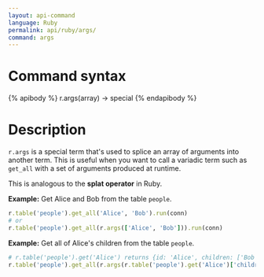 ```yaml
---
layout: api-command
language: Ruby
permalink: api/ruby/args/
command: args
---
```


# Command syntax #

{% apibody %}
r.args(array) &rarr; special
{% endapibody %}

# Description #

`r.args` is a special term that's used to splice an array of arguments
into another term.  This is useful when you want to call a variadic
term such as `get_all` with a set of arguments produced at runtime.

This is analogous to the **splat operator** in Ruby.

__Example:__ Get Alice and Bob from the table `people`.

```rb
r.table('people').get_all('Alice', 'Bob').run(conn)
# or
r.table('people').get_all(r.args(['Alice', 'Bob'])).run(conn)
```

__Example:__ Get all of Alice's children from the table `people`.

```rb
# r.table('people').get('Alice') returns {id: 'Alice', children: ['Bob', 'Carol']}
r.table('people').get_all(r.args(r.table('people').get('Alice')['children'])).run(conn)
```
